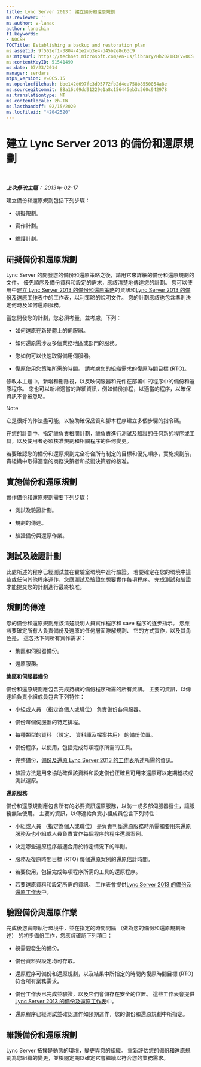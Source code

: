 ```yaml
---
title: Lync Server 2013： 建立備份和還原規劃
ms.reviewer: ''
ms.author: v-lanac
author: lanachin
f1.keywords:
- NOCSH
TOCTitle: Establishing a backup and restoration plan
ms:assetid: 9f562ef1-3804-41e2-b3e4-d45b2e8c63c9
ms:mtpsurl: https://technet.microsoft.com/en-us/library/Hh202183(v=OCS.15)
ms:contentKeyID: 51541499
ms.date: 07/23/2014
manager: serdars
mtps_version: v=OCS.15
ms.openlocfilehash: bbe142d697fc3d95772fb2d4ca758b8550054a8e
ms.sourcegitcommit: 88a16c09dd91229e1a8c156445eb3c360c942978
ms.translationtype: MT
ms.contentlocale: zh-TW
ms.lasthandoff: 02/15/2020
ms.locfileid: "42042520"
---
```

<div data-xmlns="http://www.w3.org/1999/xhtml">

<div class="topic" data-xmlns="http://www.w3.org/1999/xhtml" data-msxsl="urn:schemas-microsoft-com:xslt" data-cs="http://msdn.microsoft.com/">

<div data-asp="http://msdn2.microsoft.com/asp">

# <a name="establishing-a-backup-and-restoration-plan-for-lync-server-2013"></a>建立 Lync Server 2013 的備份和還原規劃

</div>

<div id="mainSection">

<div id="mainBody">

<span> </span>

_**上次修改主題：** 2013年-02-17_

建立備份和還原規劃包括下列步驟：

  - 研擬規劃。

  - 實作計劃。

  - 維護計劃。

<div>

## <a name="developing-a-backup-and-restoration-plan"></a>研擬備份和還原規劃

Lync Server 的開發您的備份和還原策略之後，請用它來詳細的備份和還原規劃的文件。 優先順序及備份資料和設定的需求，應該清楚地傳達您的計劃。 您可以使用中[建立 Lync Server 2013 的備份和還原策略](lync-server-2013-establishing-a-backup-and-restoration-strategy.md)的資訊和[Lync Server 2013 的備份及還原工作表](lync-server-2013-backup-and-restoration-worksheets.md)中的工作表，以利策略的說明文件。 您的計劃應該也包含準則決定何時及如何還原服務。

當您開發您的計劃，您必須考量，並考慮，下列：

  - 如何還原在新硬體上的伺服器。

  - 如何還原需涉及多個業務地區或部門的服務。

  - 您如何可以快速取得備用伺服器。

  - 復原使用您策略所需的時間。 請考慮您的組織需求的復原時間目標 (RTO)。

修改本主題中，新增和刪除視，以反映伺服器和元件在部署中的程序中的備份和還原程序。 您也可以新增適當的詳細資訊，例如備份排程，以適當的程序，以確保資訊不會被忽略。

<div>


> [!NOTE]  
> 它是很好的作法盡可能，以協助確保品質和腳本程序建立多個步驟的指令碼。



</div>

在您的計劃中，指定誰負責檢閱計劃，誰負責進行測試及驗證的任何新的程序或工具，以及使用者必須核准規劃和相關程序的任何變更。

若要確認您的備份和還原規劃完全符合所有制定的目標和優先順序，實施規劃前，貴組織中取得適當的商務決策者和技術決策者的核准。

</div>

<div>

## <a name="implementing-the-backup-and-restoration-plan"></a>實施備份和還原規劃

實作備份和還原規劃需要下列步驟：

  - 測試及驗證計劃。

  - 規劃的傳達。

  - 驗證備份與還原作業。

<div>

## <a name="testing-and-validating-the-plan"></a>測試及驗證計劃

此處所述的程序已經測試並在實驗室環境中進行驗證。 若要確定在您的環境中這些或任何其他程序運作，您應測試及驗證您想要實作每項程序。 完成測試和驗證才能提交您的計劃進行最終核准。

</div>

<div>

## <a name="communicating-the-plan"></a>規劃的傳達

您的備份和還原規劃應該清楚說明人員實作程序和 save 程序的逐步指示。 您應該要確定所有人負責備份及還原的任何層面瞭解規劃、 它的方式實作，以及其角色是。 這包括下列所有實作需求：

  - 集區和伺服器備份。

  - 還原服務。

**集區和伺服器備份**

備份和還原規劃應包含完成持續的備份程序所需的所有資訊。 主要的資訊，以傳達給負責小組成員包含下列特性：

  - 小組或人員 （指定為個人或職位） 負責備份各伺服器。

  - 備份每個伺服器的特定排程。

  - 每種類型的資料 （設定、 資料庫及檔案共用） 的備份位置。

  - 備份程序，以使用，包括完成每項程序所需的工具。

  - 完整備份，[備份及還原 Lync Server 2013 的工作表](lync-server-2013-backup-and-restoration-worksheets.md)所述所需的資訊。

  - 驗證方法是用來協助確保該資料和設定備份正確且可用來還原可以定期稽核或測試還原。

**還原服務**

備份和還原規劃應包含所有的必要資訊還原服務，以防一或多部伺服器發生，讓服務無法使用。 主要的資訊，以傳達給負責小組成員包含下列特性：

  - 小組或人員 （指定為個人或職位） 是負責判斷還原服務時所需和要用來還原服務及也小組或人員負責實作每個程序的程序還原案例。

  - 決定哪些還原程序最適合用於特定情況下的準則。

  - 服務及復原時間目標 (RTO) 每個還原案例的還原估計時間。

  - 若要使用，包括完成每項程序所需的工具的還原程序。

  - 若要還原資料和設定所需的資訊。 工作表會提供[Lync Server 2013 的備份及還原工作表](lync-server-2013-backup-and-restoration-worksheets.md)中。

</div>

<div>

## <a name="validating-backup-and-restoration-operations"></a>驗證備份與還原作業

完成後您實際執行環境中，並在指定的時間間隔 （做為您的備份和還原規劃所述） 的初步備份工作，您應該確認下列項目：

  - 視需要發生的備份。

  - 備份資料與設定均可存取。

  - 還原程序可備份和還原規劃，以及結果中所指定的時間內復原時間目標 (RTO) 符合所有業務需求。

  - 備份工作表已完成並驗證，以及它們會儲存在安全的位置。 這些工作表會提供[Lync Server 2013 的備份及還原工作表](lync-server-2013-backup-and-restoration-worksheets.md)中。

  - 還原程序已經測試並確認運作如預期運作，您的備份和還原規劃中所指定。

</div>

</div>

<div>

## <a name="maintaining-the-backup-and-restoration-plan"></a>維護備份和還原規劃

Lync Server 拓撲是動態的環境，變更與您的組織。 重新評估您的備份和還原規劃為您組織的變更，並檢閱定期以確定它會繼續以符合您的業務需求。

</div>

</div>

<span> </span>

</div>

</div>

</div>


